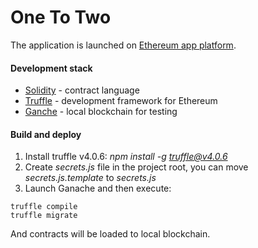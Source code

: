 # One To Two

The application is launched on [Ethereum app platform](https://ethereum.org/).


#### Development stack

- [Solidity](http://solidity.readthedocs.io/en/v0.4.24/) - contract language
- [Truffle](http://truffleframework.com/) - development framework for Ethereum
- [Ganche](http://truffleframework.com/ganache/) - local blockchain for testing

#### Build and deploy

1. Install truffle v4.0.6: *npm install -g truffle@v4.0.6*
2. Create *secrets.js* file in the project root, you can move *secrets.js.template* to *secrets.js*
3. Launch Ganache and then execute:

```shell
truffle compile
truffle migrate
```

And contracts will be loaded to local blockchain.
